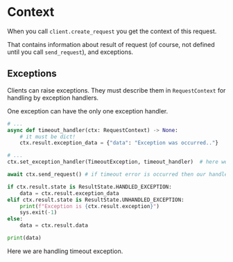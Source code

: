 # Context

When you call `client.create_request` you get the context of this request.

That contains information about result of request (of course, not defined until you call `send_request`), and exceptions.

## Exceptions

Clients can raise exceptions. They must describe them in `RequestContext` for handling by exception handlers.

One exception can have the only one exception handler.

```python
# ...
async def timeout_handler(ctx: RequestContext) -> None:
    # it must be dict!
    ctx.result.exception_data = {"data": "Exception was occurred.."}

# ...
ctx.set_exception_handler(TimeoutException, timeout_handler)  # here we are handling timeout error

await ctx.send_request() # if timeout error is occurred then our handler will handle it!

if ctx.result.state is ResultState.HANDLED_EXCEPTION:
    data = ctx.result.exception_data
elif ctx.result.state is ResultState.UNHANDLED_EXCEPTION:
    print(f"Exception is {ctx.result.exception}")
    sys.exit(-1)
else:
    data = ctx.result.data

print(data)
```
Here we are handling timeout exception.
